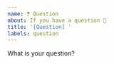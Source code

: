 ```yaml
---
name: ❓ Question
about: If you have a question 🙋
title: '[Question] '
labels: question
---
```


What is your question?
